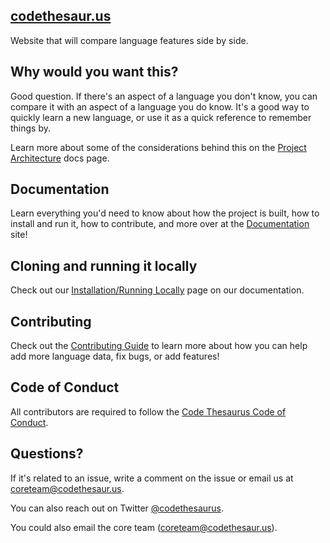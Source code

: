 ## [codethesaur.us](http://codethesaur.us/)
Website that will compare language features side by side.

## Why would you want this?
Good question. If there's an aspect of a language you don't know, you can compare it with an aspect of a language you do know. It's a good way to quickly learn a new language, or use it as a quick reference to remember things by.

Learn more about some of the considerations behind this on the [Project Architecture](https://docs.codethesaur.us/project_architecture/) docs page.

## Documentation

Learn everything you'd need to know about how the project is built, how to install and run it, how to contribute, and more over at the [Documentation](https://docs.codethesaur.us/) site!

## Cloning and running it locally

Check out our [Installation/Running Locally](https://docs.codethesaur.us/install/) page on our documentation.

## Contributing

Check out the [Contributing Guide](https://docs.codethesaur.us/contributing/) to learn more about how you can help add more language data, fix bugs, or add features!

## Code of Conduct

All contributors are required to follow the [Code Thesaurus Code of Conduct](https://docs.codethesaur.us/code_of_conduct/).

## Questions?

If it's related to an issue, write a comment on the issue or email us at coreteam@codethesaur.us.

You can also reach out on Twitter [@codethesaurus](https://twitter.com/codethesaurus).

You could also email the core team (coreteam@codethesaur.us).
